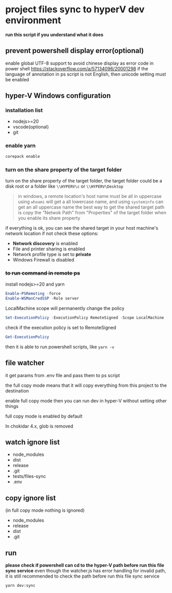 # project files sync to hyperV dev environment
**run this script if you understand what it does**

## prevent powershell display error(optional)
enable global UTF-8 support to avoid chinese display as error code in power shell
https://stackoverflow.com/a/57134096/20001298
if the language of annotation in ps script is not English, then unicode setting must be enabled

## hyper-V Windows configuration
### installation list
- nodejs>=20
- vscode(optional)
- git

### enable yarn
```bash
corepack enable
```

### **turn on the share property of the target folder**
turn on the share property of the target folder, the target folder could be a disk root or a folder
like `\\HYPERV\c` or `\\HYPERV\Desktop`
> in windows, a remote location's host name must be all in uppercase
> using `whoami` will get a all lowercase name, and using `systeminfo` can get an all uppercase name
> the best way to get the shared target path is copy the "Netwok Path" from "Properties" of the target folder when you enable its share property

if everything is ok, you can see the shared target in your host machine's network location
if not check these options:
- **Network discovery** is enabled
- File and printer sharing is enabled
- Network profile type is set to **private**
- Windows Firewall is disabled

### ~~to run command in remote ps~~
install nodejs>=20 and yarn

```powershell
Enable-PSRemoting -force
Enable-WSManCredSSP -Role server
```

LocalMachine scope will permanently change the policy
```powershell
Set-ExecutionPolicy -ExecutionPolicy RemoteSigned -Scope LocalMachine
```
check if the execution policy is set to RemoteSigned
```powershell
Get-ExecutionPolicy
```
then it is able to run powershell scripts, like `yarn -v`

## file watcher
it get params from .env file and pass them to ps script

the full copy mode means that it will copy everything from this project to the destination

enable full copy mode then you can run dev in hyper-V without setting other things

full copy mode is enabled by default

In chokidar 4.x, glob is removed

## watch ignore list
- node_modules
- dist
- release
- .git
- tests/files-sync
- .env
  
## copy ignore list
(in full copy mode nothing is ignored)
- node_modules
- release
- dist
- .git

## run
**please check if powershell can cd to the hyper-V path before run this file sync service**
even though the watcher.js has error handling for invalid path, it is still recommended to check the path before run this file sync service

```bash
yarn dev:sync
```